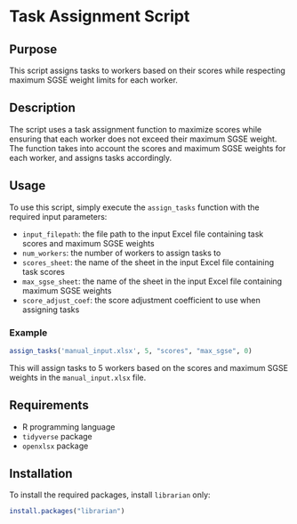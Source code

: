 
# Task Assignment Script

## Purpose

This script assigns tasks to workers based on their scores while respecting maximum SGSE weight limits for each worker.

## Description

The script uses a task assignment function to maximize scores while ensuring that each worker does not exceed their maximum SGSE weight. The function takes into account the scores and maximum SGSE weights for each worker, and assigns tasks accordingly.

## Usage

To use this script, simply execute the `assign_tasks` function with the required input parameters:

* `input_filepath`: the file path to the input Excel file containing task scores and maximum SGSE weights
* `num_workers`: the number of workers to assign tasks to
* `scores_sheet`: the name of the sheet in the input Excel file containing task scores
* `max_sgse_sheet`: the name of the sheet in the input Excel file containing maximum SGSE weights
* `score_adjust_coef`: the score adjustment coefficient to use when assigning tasks

### Example

```r
assign_tasks('manual_input.xlsx', 5, "scores", "max_sgse", 0)
```

This will assign tasks to 5 workers based on the scores and maximum SGSE weights in the `manual_input.xlsx` file.

## Requirements

* R programming language
* `tidyverse` package
* `openxlsx` package

## Installation

To install the required packages, install `librarian` only:

```r
install.packages("librarian")
```

